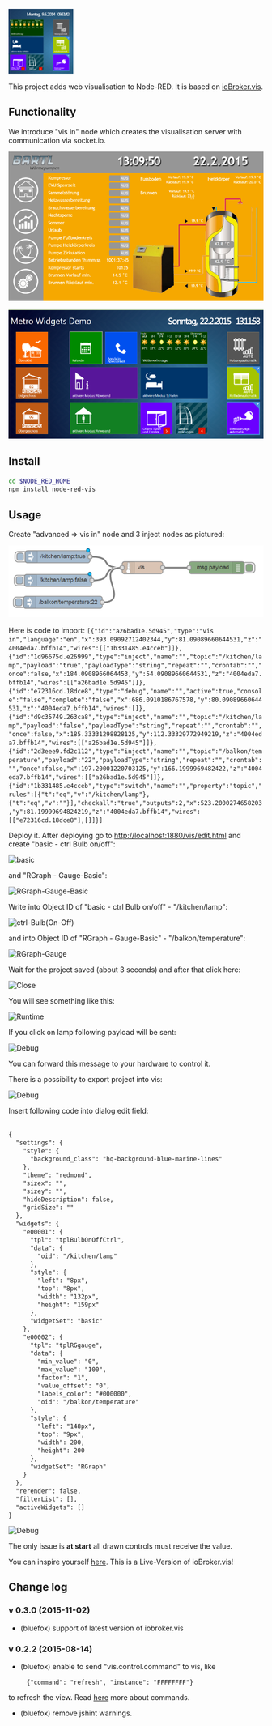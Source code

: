 ![Logo](icons/visLogo.png)

This project adds web visualisation to Node-RED. It is based on [ioBroker.vis](https://github.com/ioBroker/ioBroker.vis).

Functionality
-------------
 We introduce "vis in" node which creates the visualisation server with communication via socket.io.

![Demo interface](doc/Demo1.png)

![Demo interface](doc/Demo2.png)

Install
-------

```bash
cd $NODE_RED_HOME
npm install node-red-vis
```

Usage
--------

Create "advanced => vis in" node and 3 inject nodes as pictured:

![node-red](doc/node-red.png)

Here is code to import:
```[{"id":"a26bad1e.5d945","type":"vis in","language":"en","x":393.09092712402344,"y":81.09089660644531,"z":"4004eda7.bffb14","wires":[["1b331485.e4cceb"]]},{"id":"1d96675d.e26999","type":"inject","name":"","topic":"/kitchen/lamp","payload":"true","payloadType":"string","repeat":"","crontab":"","once":false,"x":184.0908966064453,"y":54.09089660644531,"z":"4004eda7.bffb14","wires":[["a26bad1e.5d945"]]},{"id":"e72316cd.18dce8","type":"debug","name":"","active":true,"console":"false","complete":"false","x":686.0910186767578,"y":80.09089660644531,"z":"4004eda7.bffb14","wires":[]},{"id":"d9c35749.263ca8","type":"inject","name":"","topic":"/kitchen/lamp","payload":"false","payloadType":"string","repeat":"","crontab":"","once":false,"x":185.33331298828125,"y":112.33329772949219,"z":"4004eda7.bffb14","wires":[["a26bad1e.5d945"]]},{"id":"2d3eee9.fd2c112","type":"inject","name":"","topic":"/balkon/temperature","payload":"22","payloadType":"string","repeat":"","crontab":"","once":false,"x":197.20001220703125,"y":166.1999969482422,"z":"4004eda7.bffb14","wires":[["a26bad1e.5d945"]]},{"id":"1b331485.e4cceb","type":"switch","name":"","property":"topic","rules":[{"t":"eq","v":"/kitchen/lamp"},{"t":"eq","v":""}],"checkall":"true","outputs":2,"x":523.2000274658203,"y":81.19999694824219,"z":"4004eda7.bffb14","wires":[["e72316cd.18dce8"],[]]}]```

Deploy it. After deploying go to [http://localhost:1880/vis/edit.html](http://localhost:1880/vis/edit.html) and create "basic - ctrl Bulb on/off":

![basic](doc/basic-ctrl_Bulb_on-off.png)

and "RGraph - Gauge-Basic":

![RGraph-Gauge-Basic](doc/RGraph-Gauge-Basic.png)

Write into Object ID of "basic - ctrl Bulb on/off" - "/kitchen/lamp":

![ctrl-Bulb(On-Off)](doc/ctrl-Bulb_On-Off.png)

and into Object ID of "RGraph - Gauge-Basic" - "/balkon/temperature":

![RGraph-Gauge](doc/RGraph-Gauge.png)

Wait for the project saved (about 3 seconds) and after that click here:

![Close](doc/close.png)

You will see something like this:

![Runtime](doc/index.png)

If you click on lamp following payload will be sent:

![Debug](doc/click.png)

You can forward this message to your hardware to control it.

There is a possibility to export project into vis:

![Debug](doc/Import.png)

Insert following code into dialog edit field:
<pre><code>
{
  "settings": {
    "style": {
      "background_class": "hq-background-blue-marine-lines"
    },
    "theme": "redmond",
    "sizex": "",
    "sizey": "",
    "hideDescription": false,
    "gridSize": ""
  },
  "widgets": {
    "e00001": {
      "tpl": "tplBulbOnOffCtrl",
      "data": {
        "oid": "/kitchen/lamp"
      },
      "style": {
        "left": "8px",
        "top": "8px",
        "width": "132px",
        "height": "159px"
      },
      "widgetSet": "basic"
    },
    "e00002": {
      "tpl": "tplRGgauge",
      "data": {
        "min_value": "0",
        "max_value": "100",
        "factor": "1",
        "value_offset": "0",
        "labels_color": "#000000",
        "oid": "/balkon/temperature"
      },
      "style": {
        "left": "148px",
        "top": "9px",
        "width": 200,
        "height": 200
      },
      "widgetSet": "RGraph"
    }
  },
  "rerender": false,
  "filterList": [],
  "activeWidgets": []
}
</code></pre>

![Debug](doc/Import1.png)


The only issue is **at start** all drawn controls must receive the value.

You can inspire yourself [here](https://iobroker.net:8080). This is a Live-Version of ioBroker.vis!


Change log
--------
### v 0.3.0 (2015-11-02)
* (bluefox) support of latest version of iobroker.vis 


### v 0.2.2 (2015-08-14)
* (bluefox) enable to send "vis.control.command" to vis, like 
```
     {"command": "refresh", "instance": "FFFFFFFF"}
```  
   to refresh the view. Read [here](https://github.com/ioBroker/ioBroker.vis#control-interface) more about commands.
   
* (bluefox) remove jshint warnings.